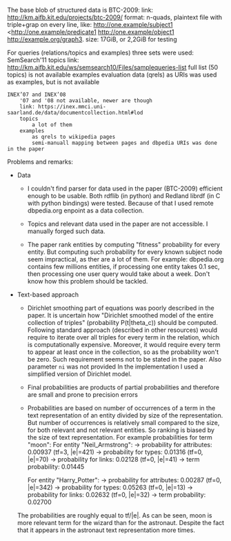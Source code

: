 The base blob of structured data is BTC-2009:
    link: http://km.aifb.kit.edu/projects/btc-2009/
    format: n-quads, plaintext file with triple+grap on every line, like:
    <http://one.example/subject1> <http://one.example/predicate1 <http://one.example/object1> <http://example.org/graph3>.
    size: 17GiB, or 2,2GiB for testing

For queries (relations/topics and examples) three sets were used:
    SemSearch'11
        topics
            link: http://km.aifb.kit.edu/ws/semsearch10/Files/samplequeries-list
            full list (50 topics) is not available
        examples
            evaluation data (qrels) as URIs was used as examples, but is not available

    INEX’07 and INEX’08
        '07 and '08 not available, newer are though
        link: https://inex.mmci.uni-saarland.de/data/documentcollection.html#lod
        topics
            a lot of them
        examples
            as qrels to wikipedia pages
            semi-manuall mapping between pages and dbpedia URIs was done in the paper

Problems and remarks:

* Data

    - I couldn't find parser for data used in the paper (BTC-2009) efficient enough to be usable. Both rdflib (in python) and Redland librdf (in C with python bindings) were tested. Because of that I used remote dbpedia.org enpoint as a data collection.

    - Topics and relevant data used in the paper are not accessible. I manually forged such data.

    - The paper rank entities by computing "fitness" probability for every entity. But computing such probability for every known subject node seem impractical, as ther are a lot of them. For example: dbpedia.org contains few millions entities, if processing one entity takes 0.1 sec, then processing one user query would take about a week. Don't know how this problem should be tackled.

* Text-based approach

    - Dirichlet smoothing part of equations was poorly described in the paper. It is uncertain how "Dirichlet smoothed model of the entire collection of triples" (probability P(t|theta_c)) should be computed. Following standard approach (described in other resources) would require to iterate over all triples for every term in the relation, which is computationally expensive. Moreover, it would require every term to appear at least once in the collection, so as the probability won't be zero. Such requirement seems not to be stated in the paper.
    Also parameter `ni` was not provided
    In the implementation I used a simplified version of Dirichlet model.

    - Final probabilities are products of partial probabilities and therefore are small and prone to precision errors

    - Probabilities are based on number of occurrences of a term in the text representation of an entity divided by size of the representation. But number of occurrences is relatively small compared to the size, for both relevant and not relevant entities. So ranking is biased by the size of text representation.
    For example probabilities for term "moon":
        For entity "Neil_Armstrong":
            -> probability for attributes: 0.00937 (tf=3, |e|=421)
            -> probability for types: 0.01316 (tf=0, |e|=70)
            -> probability for links: 0.02128 (tf=0, |e|=41)
            -> term probability: 0.01445

        For entity "Harry_Potter":
            -> probability for attributes: 0.00287 (tf=0, |e|=342)
            -> probability for types: 0.05263 (tf=0, |e|=13)
            -> probability for links: 0.02632 (tf=0, |e|=32)
            -> term probability: 0.02700

    The probabilities are roughly equal to tf/|e|. As can be seen, moon is more relevant term for the wizard than for the astronaut. Despite the fact that it appears in the astronaut text representation more times.


